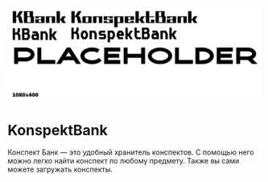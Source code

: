 ![screenshot](imgs/placeholder.png)
# KonspektBank
Конспект Банк — это удобный хранитель конспектов. С помощью него можно легко найти конспект по любому предмету. Также вы сами можете загружать конспекты.<br>
